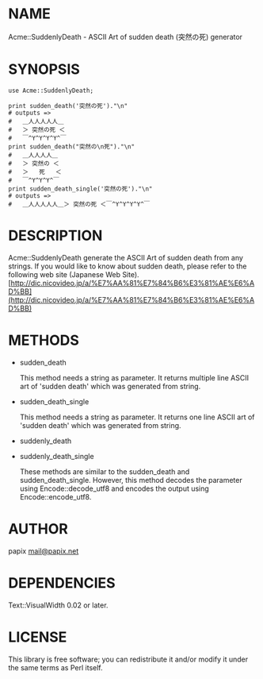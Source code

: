 # NAME

Acme::SuddenlyDeath - ASCII Art of sudden death (突然の死) generator

# SYNOPSIS

    use Acme::SuddenlyDeath;

    print sudden_death('突然の死')."\n"
    # outputs =>
    #   ＿人人人人人＿
    #   ＞ 突然の死 ＜
    #   ￣^Y^Y^Y^Y^￣
    print sudden_death("突然の\n死")."\n"
    #   ＿人人人人＿
    #   ＞ 突然の ＜
    #   ＞   死   ＜
    #   ￣^Y^Y^Y^￣
    print sudden_death_single('突然の死')."\n"
    # outputs =>
    #   ＿人人人人人＿＞ 突然の死 ＜￣^Y^Y^Y^Y^￣

# DESCRIPTION

Acme::SuddenlyDeath generate the ASCII Art of sudden death from any strings.
If you would like to know about sudden death, please refer to the following web site (Japanese Web Site).
[http://dic.nicovideo.jp/a/%E7%AA%81%E7%84%B6%E3%81%AE%E6%AD%BB](http://dic.nicovideo.jp/a/%E7%AA%81%E7%84%B6%E3%81%AE%E6%AD%BB)

# METHODS

- sudden\_death

    This method needs a string as parameter.
    It returns multiple line ASCII art of 'sudden death' which was generated from string.

- sudden\_death\_single

    This method needs a string as parameter.
    It returns one line ASCII art of 'sudden death' which was generated from string.

- suddenly\_death
- suddenly\_death\_single

    These methods are similar to the sudden\_death and sudden\_death\_single.
    However, this method decodes the parameter using Encode::decode\_utf8 and encodes the output using Encode::encode\_utf8.

# AUTHOR

papix <mail@papix.net>

# DEPENDENCIES

Text::VisualWidth 0.02 or later.

# LICENSE

This library is free software; you can redistribute it and/or modify
it under the same terms as Perl itself.
